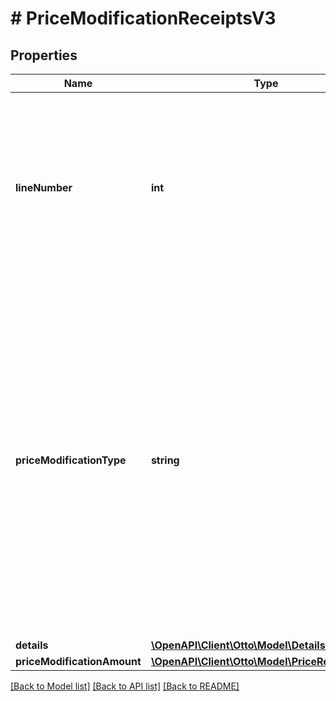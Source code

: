 # # PriceModificationReceiptsV3

## Properties

Name | Type | Description | Notes
------------ | ------------- | ------------- | -------------
**lineNumber** | **int** | Number of line item in which the information is printed on the pdf document of the receipt. &lt;/br&gt;On the pdf documents increases and decreases do not necessarily have to be shown on the same line. If there is a discrepancy, it is visible by different line numbers of this object and the parent line item object &lt;/br&gt;This information is not reliably provided for older receipts | [optional]
**priceModificationType** | **string** | This type describes the special increases or decreases in detail and how to deal with it.  The following priceModificationTypes are possible:  * **PARTNER_DISCOUNT** - Partner-financed immediate discount granted to the customer at the time of purchase. Reduction of parent object item position applicable on receipts of type PURCHASE and REFUND * **DEFECT_COMPENSATION / REFUND_COMPLAINT_ITEM** - Partial refund already refunded by a partial refund receipt to compensate a defect. * **REFUND_PAYPAL_DISPUTE** - Partial or full amount of item price was refunded due to a dispute in Paypal payment. Reduction of parent object item position on receipts of type REFUND |
**details** | [**\OpenAPI\Client\Otto\Model\DetailsReceiptsV3**](DetailsReceiptsV3.md) |  |
**priceModificationAmount** | [**\OpenAPI\Client\Otto\Model\PriceReceiptsV3**](PriceReceiptsV3.md) |  |

[[Back to Model list]](../../README.md#models) [[Back to API list]](../../README.md#endpoints) [[Back to README]](../../README.md)
